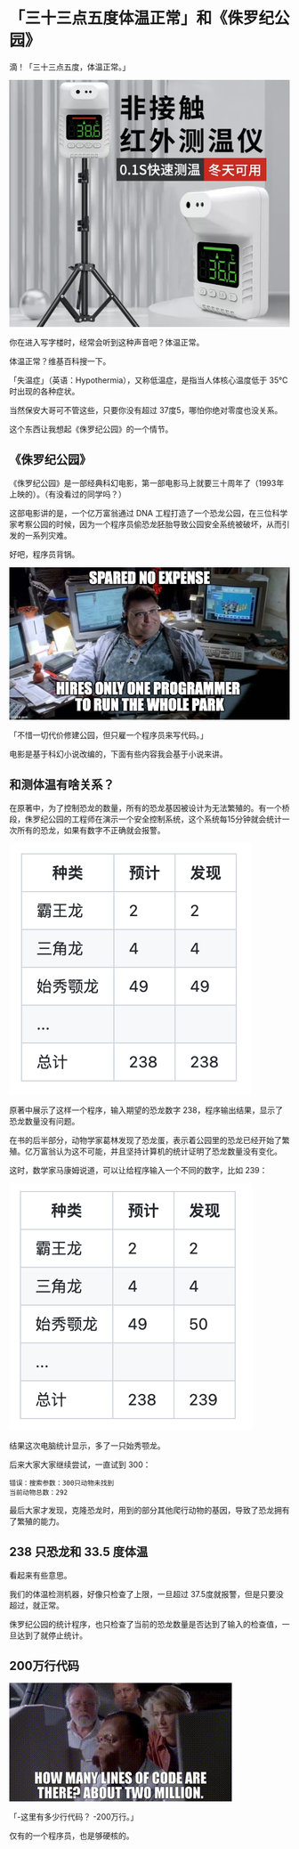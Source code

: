 # 「三十三点五度体温正常」和《侏罗纪公园》

滴！「三十三点五度，体温正常。」

![图片1](../../images/posts/2022/0320/thermometer.png)

你在进入写字楼时，经常会听到这种声音吧？体温正常。

体温正常？维基百科搜一下。

「失温症」（英语：Hypothermia），又称低温症，是指当人体核心温度低于 35°C 时出现的各种症状。

当然保安大哥可不管这些，只要你没有超过 37度5，哪怕你绝对零度也没关系。

这个东西让我想起《侏罗纪公园》的一个情节。

## 《侏罗纪公园》

《侏罗纪公园》是一部经典科幻电影，第一部电影马上就要三十周年了（1993年上映的）。（有没看过的同学吗？）

这部电影讲的是，一个亿万富翁通过 DNA 工程打造了一个恐龙公园，在三位科学家考察公园的时候，因为一个程序员偷恐龙胚胎导致公园安全系统被破坏，从而引发的一系列灾难。

好吧，程序员背锅。

![图片1](../../images/posts/2022/0320/sprared_no_expense.jpg)

「不惜一切代价修建公园，但只雇一个程序员来写代码。」

电影是基于科幻小说改编的，下面有些内容我会基于小说来讲。

## 和测体温有啥关系？

在原著中，为了控制恐龙的数量，所有的恐龙基因被设计为无法繁殖的。有一个桥段，侏罗纪公园的工程师在演示一个安全控制系统，这个系统每15分钟就会统计一次所有的恐龙，如果有数字不正确就会报警。

![图片1](../../images/posts/2022/0320/fig1.png)

原著中展示了这样一个程序，输入期望的恐龙数字 238，程序输出结果，显示了恐龙数量没有问题。

在书的后半部分，动物学家葛林发现了恐龙蛋，表示着公园里的恐龙已经开始了繁殖。亿万富翁认为这不可能，并且坚持计算机的统计证明了恐龙数量没有变化。

这时，数学家马康姆说道，可以让给程序输入一个不同的数字，比如 239：

![图片1](../../images/posts/2022/0320/fig2.png)

结果这次电脑统计显示，多了一只始秀颚龙。

后来大家大家继续尝试，一直试到 300：

```
错误：搜索参数：300只动物未找到
当前动物总数：292
```

最后大家才发现，克隆恐龙时，用到的部分其他爬行动物的基因，导致了恐龙拥有了繁殖的能力。

## 238 只恐龙和 33.5 度体温

看起来有些意思。

我们的体温检测机器，好像只检查了上限，一旦超过 37.5度就报警，但是只要没超过，就正常。

侏罗纪公园的统计程序，也只检查了当前的恐龙数量是否达到了输入的检查值，一旦达到了就停止统计。

## 200万行代码

![2 million lines of code](../../images/posts/2022/0320/2_million_lines_of_code.gif)

「-这里有多少行代码？ -200万行。」

仅有的一个程序员，也是够硬核的。